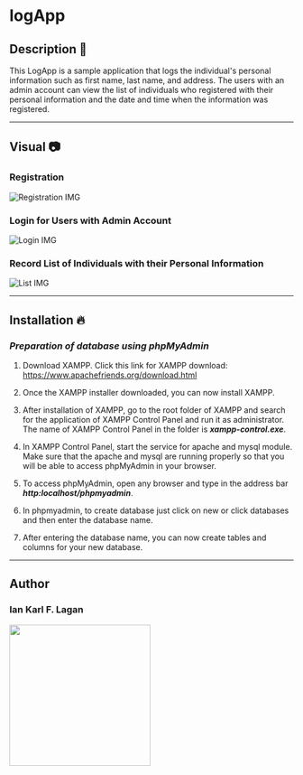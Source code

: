 # **logApp**
## **Description** :book:
This LogApp is a sample application that logs the individual's personal information such as first name, last name, and address. The users with an admin account can view the list of individuals who registered with their personal information and the date and time when the information was registered.

---

## **Visual** :camera:

### **Registration**
![Registration IMG](https://imgur.com/ytCpmWq.png)

### **Login for Users with Admin Account**

![Login IMG](https://imgur.com/XxZtXYr.png)

### **Record List of Individuals with their Personal Information**
![List IMG](https://imgur.com/Ovf4qLh.png)

---

## **Installation** :fire:

### ***Preparation of database using phpMyAdmin***
1. Download XAMPP. Click this link for XAMPP download: https://www.apachefriends.org/download.html

2. Once the XAMPP installer downloaded, you can now install XAMPP.

3. After installation of XAMPP, go to the root folder of XAMPP and search for the application of XAMPP Control Panel and run it as administrator. The name of XAMPP Control Panel in the folder is ***xampp-control.exe***.

4. In XAMPP Control Panel, start the service for apache and mysql module. Make sure that the apache and mysql are running properly so that you will be able to access phpMyAdmin in your browser.

5. To access phpMyAdmin, open any browser and type in the address bar ***http:localhost/phpmyadmin***.

6. In phpmyadmin, to create database just click on new or click databases and then enter the database name.

7. After entering the database name, you can now create tables and columns for your new database.

---

## **Author**

### **Ian Karl F. Lagan**    
<img src= "https://scontent.fceb2-1.fna.fbcdn.net/v/t1.15752-9/261462680_198396902485110_3939168311469130221_n.jpg?_nc_cat=108&ccb=1-5&_nc_sid=ae9488&_nc_eui2=AeHEZCeI7xuTxBd48j3moBkqXu4R3b6vdXFe7hHdvq91cQNtWve78FlbxtReCzr3kEWaiqWw50m8uvNCpalQFJi0&_nc_ohc=ciZtkWLKmWkAX__0VI1&_nc_ht=scontent.fceb2-1.fna&oh=2ae92cf9d3239e1d2f29b485d0119827&oe=61CABDED" width="250" height="250">

